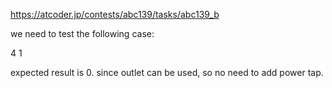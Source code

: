 https://atcoder.jp/contests/abc139/tasks/abc139_b

we need to test the following case:

4 1

expected result is 0. since outlet can be used, so no need to add power tap.

